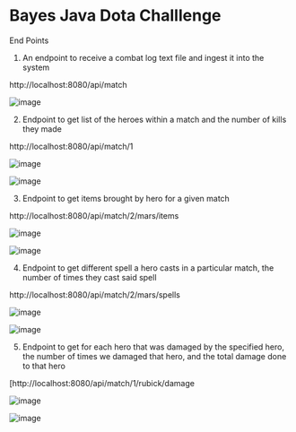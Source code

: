 # Bayes Java Dota Challlenge

End Points
1) An endpoint to receive a combat log text file and ingest it into the system

http://localhost:8080/api/match

![image](https://user-images.githubusercontent.com/128981420/227789826-b7e33388-093d-4be9-849e-b7d41a99a575.png)

2) Endpoint to get  list of the heroes within a match and the number of kills they made

http://localhost:8080/api/match/1

![image](https://user-images.githubusercontent.com/128981420/227790121-ef83a564-d1f2-467a-8522-3c37a83b4bfb.png)

![image](https://user-images.githubusercontent.com/128981420/227790159-f8d4d952-c54a-4844-ad58-14e41cd54f3a.png)

3) Endpoint to get items brought by hero for a given match

http://localhost:8080/api/match/2/mars/items

![image](https://user-images.githubusercontent.com/128981420/227790682-755a0a43-8a46-4ebc-b4e4-b9f5d49e72e6.png)

![image](https://user-images.githubusercontent.com/128981420/227790711-aa27d4d4-8e4e-4475-9d15-bc7ae30fa981.png)


4) Endpoint to  get different spell a hero casts in a particular match, the number of times they cast said spell

http://localhost:8080/api/match/2/mars/spells

![image](https://user-images.githubusercontent.com/128981420/227791109-8f550c8f-423e-4a0d-b08d-a2957e15980f.png)

![image](https://user-images.githubusercontent.com/128981420/227791145-0499ac7e-3340-460e-ac5f-482664f5e15f.png)


5) Endpoint to get for each hero that was damaged by the specified hero, the number of times we damaged that hero, and the total damage done to that hero

[http://localhost:8080/api/match/1/rubick/damage

![image](https://user-images.githubusercontent.com/128981420/227791436-f125cbe9-9c2a-439b-8271-4af24cbed9fc.png)

![image](https://user-images.githubusercontent.com/128981420/227791462-ca72fba4-1a01-4cef-8eb6-1e44797b42ec.png)







